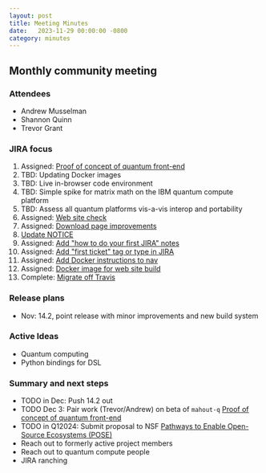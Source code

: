 ```yaml
---
layout: post
title: Meeting Minutes
date:   2023-11-29 00:00:00 -0800
category: minutes
---
```

## Monthly community meeting

### Attendees
* Andrew Musselman
* Shannon Quinn
* Trevor Grant

### JIRA focus
1. Assigned: [Proof of concept of quantum front-end](https://issues.apache.org/jira/browse/MAHOUT-2166)
1. TBD: Updating Docker images
1. TBD: Live in-browser code environment
1. TBD: Simple spike for matrix math on the IBM quantum compute platform
1. TBD: Assess all quantum platforms vis-a-vis interop and portability
1. Assigned: [Web site check](https://issues.apache.org/jira/browse/MAHOUT-2152)
1. Assigned: [Download page improvements](https://issues.apache.org/jira/browse/MAHOUT-2153)
1. [Update NOTICE](https://issues.apache.org/jira/browse/MAHOUT-2154)
1. Assigned: [Add "how to do your first JIRA" notes](https://issues.apache.org/jira/browse/MAHOUT-2156)
1. Assigned: [Add "first ticket" tag or type in JIRA](https://issues.apache.org/jira/browse/MAHOUT-2157)
1. Assigned: [Add Docker instructions to nav](https://issues.apache.org/jira/browse/MAHOUT-2159)
1. Assigned: [Docker image for web site build](https://issues.apache.org/jira/browse/MAHOUT-2165)
1. Complete: [Migrate off Travis](https://issues.apache.org/jira/browse/MAHOUT-2149)

### Release plans
* Nov: 14.2, point release with minor improvements and new build system

### Active Ideas
* Quantum computing
* Python bindings for DSL

### Summary and next steps
* TODO in Dec: Push 14.2 out
* TODO Dec 3: Pair work (Trevor/Andrew) on beta of `mahout-q` [Proof of concept of quantum front-end](https://issues.apache.org/jira/browse/MAHOUT-2166)
* TODO in Q12024: Submit proposal to NSF [Pathways to Enable Open-Source Ecosystems (POSE)](https://new.nsf.gov/funding/opportunities/pathways-enable-open-source-ecosystems-pose)
* Reach out to formerly active project members
* Reach out to quantum compute people
* JIRA ranching
